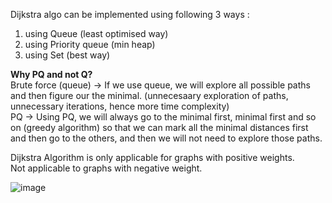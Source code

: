 Dijkstra algo can be implemented using following 3 ways :   
1. using Queue (least optimised way)  
2. using Priority queue (min heap)  
3. using Set (best way)  
  
**Why PQ and not Q?**   
Brute force (queue) -> If we use queue, we will explore all possible paths and then figure our the minimal. (unnecesaary exploration of paths, unnecessary iterations, hence more time complexity)   
PQ -> Using PQ, we will always go to the minimal first, minimal first and so on (greedy algorithm) so that we can mark all the minimal distances first and then go to the others, and then we will not need to explore those paths.

  
  
Dijkstra Algorithm is only applicable for graphs with positive weights.  
Not applicable to graphs with negative weight.  
  
![image](https://github.com/user-attachments/assets/e5fb57ce-8587-4ca7-b838-234b3e2ba0ba)
